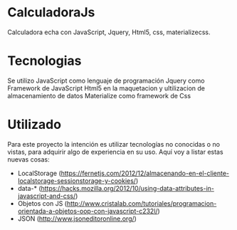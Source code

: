 # CalculadoraJs
Calculadora echa con JavaScript, Jquery, Html5, css, materializecss.
# Tecnologias
Se utilizo JavaScript como lenguaje de programación
Jquery como Framework de JavaScript
Html5 en la maquetacion y ultilizacion de almacenamiento de datos
Materialize como framework de Css
# Utilizado
Para este proyecto la intención es utilizar tecnologías no conocidas o no vistas, para adquirir algo de experiencia en su uso.
Aquí voy a listar estas nuevas cosas:
- LocalStorage (https://fernetjs.com/2012/12/almacenando-en-el-cliente-localstorage-sessionstorage-y-cookies/)
- data-* (https://hacks.mozilla.org/2012/10/using-data-attributes-in-javascript-and-css/)
- Objetos con JS (http://www.cristalab.com/tutoriales/programacion-orientada-a-objetos-oop-con-javascript-c232l/)
- JSON (http://www.jsoneditoronline.org/)
